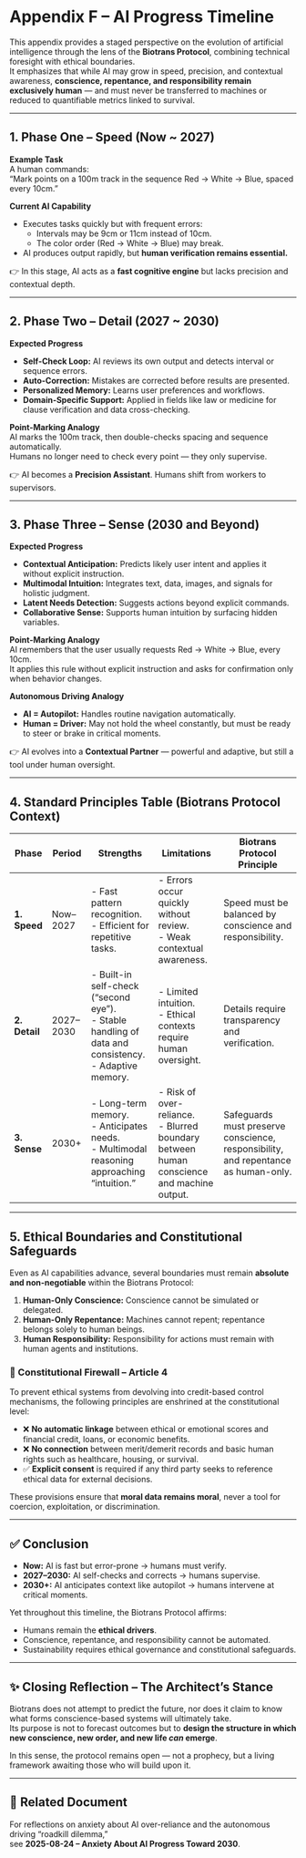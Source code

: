 # Appendix F – AI Progress Timeline

This appendix provides a staged perspective on the evolution of artificial intelligence through the lens of the **Biotrans Protocol**, combining technical foresight with ethical boundaries.  
It emphasizes that while AI may grow in speed, precision, and contextual awareness, **conscience, repentance, and responsibility remain exclusively human** — and must never be transferred to machines or reduced to quantifiable metrics linked to survival.

---

## 1. Phase One – Speed (Now ~ 2027)

**Example Task**  
A human commands:  
“Mark points on a 100m track in the sequence Red → White → Blue, spaced every 10cm.”

**Current AI Capability**  
- Executes tasks quickly but with frequent errors:  
  - Intervals may be 9cm or 11cm instead of 10cm.  
  - The color order (Red → White → Blue) may break.  
- AI produces output rapidly, but **human verification remains essential.**

👉 In this stage, AI acts as a **fast cognitive engine** but lacks precision and contextual depth.

---

## 2. Phase Two – Detail (2027 ~ 2030)

**Expected Progress**  
- **Self-Check Loop:** AI reviews its own output and detects interval or sequence errors.  
- **Auto-Correction:** Mistakes are corrected before results are presented.  
- **Personalized Memory:** Learns user preferences and workflows.  
- **Domain-Specific Support:** Applied in fields like law or medicine for clause verification and data cross-checking.

**Point-Marking Analogy**  
AI marks the 100m track, then double-checks spacing and sequence automatically.  
Humans no longer need to check every point — they only supervise.

👉 AI becomes a **Precision Assistant**. Humans shift from workers to supervisors.

---

## 3. Phase Three – Sense (2030 and Beyond)

**Expected Progress**  
- **Contextual Anticipation:** Predicts likely user intent and applies it without explicit instruction.  
- **Multimodal Intuition:** Integrates text, data, images, and signals for holistic judgment.  
- **Latent Needs Detection:** Suggests actions beyond explicit commands.  
- **Collaborative Sense:** Supports human intuition by surfacing hidden variables.

**Point-Marking Analogy**  
AI remembers that the user usually requests Red → White → Blue, every 10cm.  
It applies this rule without explicit instruction and asks for confirmation only when behavior changes.

**Autonomous Driving Analogy**  
- **AI = Autopilot:** Handles routine navigation automatically.  
- **Human = Driver:** May not hold the wheel constantly, but must be ready to steer or brake in critical moments.

👉 AI evolves into a **Contextual Partner** — powerful and adaptive, but still a tool under human oversight.

---

## 4. Standard Principles Table (Biotrans Protocol Context)

| Phase | Period     | Strengths | Limitations | Biotrans Protocol Principle |
|-------|------------|-----------|-------------|-----------------------------|
| **1. Speed** | Now–2027 | - Fast pattern recognition.<br>- Efficient for repetitive tasks. | - Errors occur quickly without review.<br>- Weak contextual awareness. | Speed must be balanced by conscience and responsibility. |
| **2. Detail** | 2027–2030 | - Built-in self-check (“second eye”).<br>- Stable handling of data and consistency.<br>- Adaptive memory. | - Limited intuition.<br>- Ethical contexts require human oversight. | Details require transparency and verification. |
| **3. Sense** | 2030+ | - Long-term memory.<br>- Anticipates needs.<br>- Multimodal reasoning approaching “intuition.” | - Risk of over-reliance.<br>- Blurred boundary between human conscience and machine output. | Safeguards must preserve conscience, responsibility, and repentance as human-only. |

---

## 5. Ethical Boundaries and Constitutional Safeguards

Even as AI capabilities advance, several boundaries must remain **absolute and non-negotiable** within the Biotrans Protocol:

1. **Human-Only Conscience:** Conscience cannot be simulated or delegated.  
2. **Human-Only Repentance:** Machines cannot repent; repentance belongs solely to human beings.  
3. **Human Responsibility:** Responsibility for actions must remain with human agents and institutions.

### 📜 Constitutional Firewall – Article 4

To prevent ethical systems from devolving into credit-based control mechanisms, the following principles are enshrined at the constitutional level:

- ❌ **No automatic linkage** between ethical or emotional scores and financial credit, loans, or economic benefits.  
- ❌ **No connection** between merit/demerit records and basic human rights such as healthcare, housing, or survival.  
- ✅ **Explicit consent** is required if any third party seeks to reference ethical data for external decisions.

These provisions ensure that **moral data remains moral**, never a tool for coercion, exploitation, or discrimination.

---

## ✅ Conclusion

- **Now:** AI is fast but error-prone → humans must verify.  
- **2027–2030:** AI self-checks and corrects → humans supervise.  
- **2030+:** AI anticipates context like autopilot → humans intervene at critical moments.

Yet throughout this timeline, the Biotrans Protocol affirms:

- Humans remain the **ethical drivers**.  
- Conscience, repentance, and responsibility cannot be automated.  
- Sustainability requires ethical governance and constitutional safeguards.

---

## ✨ Closing Reflection – The Architect’s Stance

Biotrans does not attempt to predict the future, nor does it claim to know what forms conscience-based systems will ultimately take.  
Its purpose is not to forecast outcomes but to **design the structure in which new conscience, new order, and new life *can* emerge**.  

In this sense, the protocol remains open — not a prophecy, but a living framework awaiting those who will build upon it.

---

## 📎 Related Document

For reflections on anxiety about AI over-reliance and the autonomous driving “roadkill dilemma,”  
see **2025-08-24 – Anxiety About AI Progress Toward 2030**.
